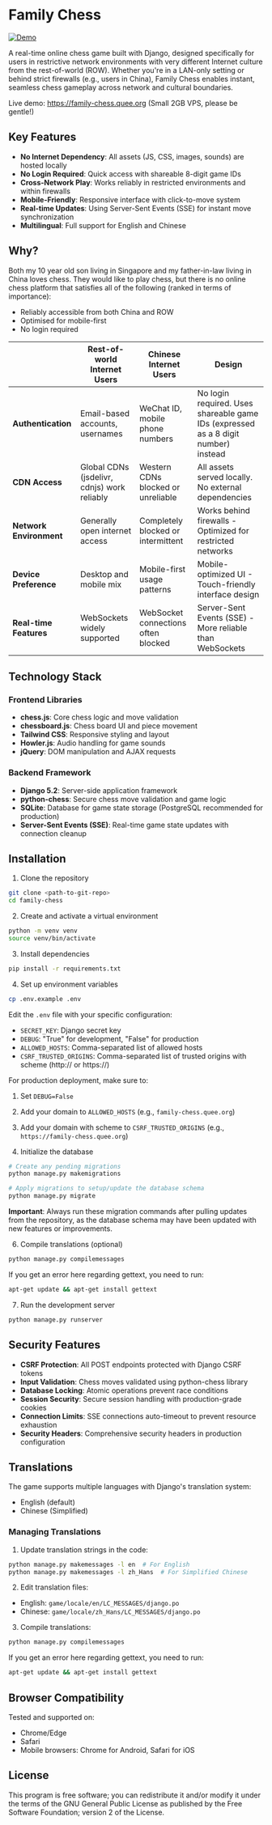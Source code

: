 # Family Chess

[![Demo](https://img.youtube.com/vi/uJwXDwAAIps/0.jpg)](https://www.youtube.com/embed/uJwXDwAAIps?autoplay=1)


A real-time online chess game built with Django, designed specifically for users in restrictive network environments with very different Internet culture from the rest-of-world (ROW). Whether you're in a LAN-only setting or behind strict firewalls (e.g., users in China), Family Chess enables instant, seamless chess gameplay across network and cultural boundaries.

Live demo: https://family-chess.quee.org (Small 2GB VPS, please be gentle!)

## Key Features

- **No Internet Dependency**: All assets (JS, CSS, images, sounds) are hosted locally
- **No Login Required**: Quick access with shareable 8-digit game IDs
- **Cross-Network Play**: Works reliably in restricted environments and within firewalls
- **Mobile-Friendly**: Responsive interface with click-to-move system
- **Real-time Updates**: Using Server-Sent Events (SSE) for instant move synchronization
- **Multilingual**: Full support for English and Chinese

## Why?

Both my 10 year old son living in Singapore and my father-in-law living in China loves chess. They would like to play chess, but there is no online chess platform that satisfies all of the following (ranked in terms of importance):

* Reliably accessible from both China and ROW
* Optimised for mobile-first
* No login required

|  | Rest-of-world Internet Users | Chinese Internet Users | Design |
|--------|------------------------|-------------------------|---------------|
| **Authentication** | Email-based accounts, usernames | WeChat ID, mobile phone numbers | No login required. Uses shareable game IDs (expressed as a 8 digit number) instead |
| **CDN Access** | Global CDNs (jsdelivr, cdnjs) work reliably | Western CDNs blocked or unreliable | All assets served locally. No external dependencies |
| **Network Environment** | Generally open internet access | Completely blocked or intermittent | Works behind firewalls - Optimized for restricted networks |
| **Device Preference** | Desktop and mobile mix | Mobile-first usage patterns | Mobile-optimized UI - Touch-friendly interface design |
| **Real-time Features** | WebSockets widely supported | WebSocket connections often blocked | Server-Sent Events (SSE) - More reliable than WebSockets |

## Technology Stack

### Frontend Libraries
- **chess.js**: Core chess logic and move validation
- **chessboard.js**: Chess board UI and piece movement
- **Tailwind CSS**: Responsive styling and layout
- **Howler.js**: Audio handling for game sounds
- **jQuery**: DOM manipulation and AJAX requests

### Backend Framework
- **Django 5.2**: Server-side application framework
- **python-chess**: Secure chess move validation and game logic
- **SQLite**: Database for game state storage (PostgreSQL recommended for production)
- **Server-Sent Events (SSE)**: Real-time game state updates with connection cleanup

## Installation

1. Clone the repository
```bash
git clone <path-to-git-repo>
cd family-chess
```

2. Create and activate a virtual environment
```bash
python -m venv venv
source venv/bin/activate
```

3. Install dependencies
```bash
pip install -r requirements.txt
```

4. Set up environment variables
```bash
cp .env.example .env
```
Edit the `.env` file with your specific configuration:
- `SECRET_KEY`: Django secret key
- `DEBUG`: "True" for development, "False" for production
- `ALLOWED_HOSTS`: Comma-separated list of allowed hosts
- `CSRF_TRUSTED_ORIGINS`: Comma-separated list of trusted origins with scheme (http:// or https://)

For production deployment, make sure to:
1. Set `DEBUG=False`
2. Add your domain to `ALLOWED_HOSTS` (e.g., `family-chess.quee.org`)
3. Add your domain with scheme to `CSRF_TRUSTED_ORIGINS` (e.g., `https://family-chess.quee.org`)

5. Initialize the database
```bash
# Create any pending migrations
python manage.py makemigrations

# Apply migrations to setup/update the database schema
python manage.py migrate
```

**Important**: Always run these migration commands after pulling updates from the repository, as the database schema may have been updated with new features or improvements.

6. Compile translations (optional)
```bash
python manage.py compilemessages
```

If you get an error here regarding gettext, you need to run:

```bash
apt-get update && apt-get install gettext
```

7. Run the development server
```bash
python manage.py runserver
```

## Security Features

- **CSRF Protection**: All POST endpoints protected with Django CSRF tokens
- **Input Validation**: Chess moves validated using python-chess library
- **Database Locking**: Atomic operations prevent race conditions
- **Session Security**: Secure session handling with production-grade cookies
- **Connection Limits**: SSE connections auto-timeout to prevent resource exhaustion
- **Security Headers**: Comprehensive security headers in production configuration

## Translations

The game supports multiple languages with Django's translation system:
- English (default)
- Chinese (Simplified)

### Managing Translations

1. Update translation strings in the code:
```bash
python manage.py makemessages -l en  # For English
python manage.py makemessages -l zh_Hans  # For Simplified Chinese
```

2. Edit translation files:
- English: `game/locale/en/LC_MESSAGES/django.po`
- Chinese: `game/locale/zh_Hans/LC_MESSAGES/django.po`

3. Compile translations:
```bash
python manage.py compilemessages
```

If you get an error here regarding gettext, you need to run:

```bash
apt-get update && apt-get install gettext
```

## Browser Compatibility

Tested and supported on:
- Chrome/Edge
- Safari
- Mobile browsers: Chrome for Android, Safari for iOS

## License

This program is free software; you can redistribute it and/or modify it under the terms of the GNU General Public License as published by the Free Software Foundation; version 2 of the License.